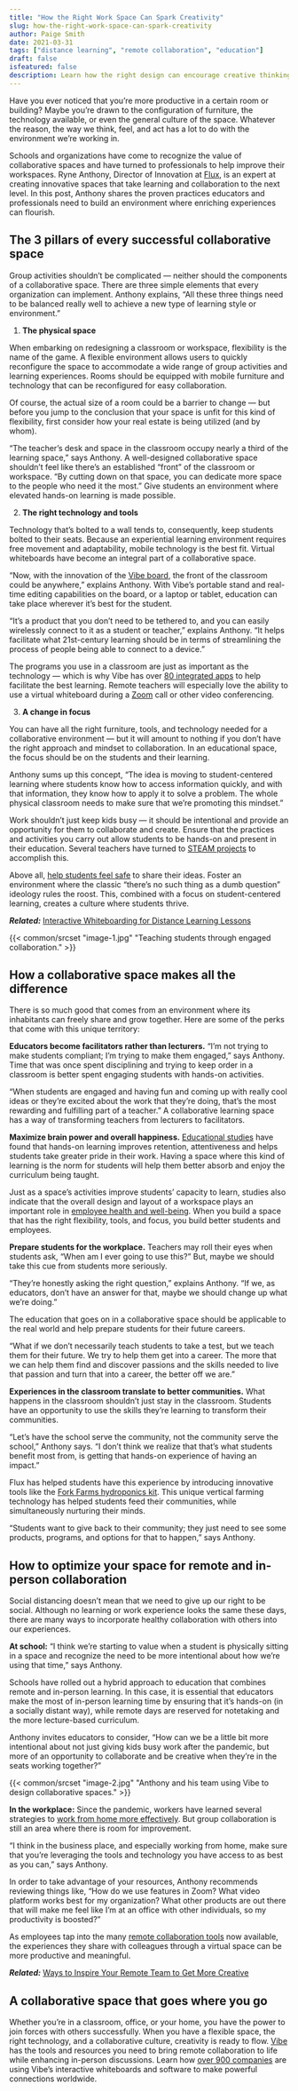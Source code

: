 ```yaml
---
title: "How the Right Work Space Can Spark Creativity"
slug: how-the-right-work-space-can-spark-creativity
author: Paige Smith
date: 2021-03-31
tags: ["distance learning", "remote collaboration", "education"]
draft: false
isfeatured: false
description: Learn how the right design can encourage creative thinking and collaboration at school or at work.
---
```




Have you ever noticed that you’re more productive in a certain room or building? Maybe you’re drawn to the configuration of furniture, the technology available, or even the general culture of the space. Whatever the reason, the way we think, feel, and act has a lot to do with the environment we’re working in.

Schools and organizations have come to recognize the value of collaborative spaces and have turned to professionals to help improve their workspaces. Ryne Anthony, Director of Innovation at [Flux](https://fluxspace.io/), is an expert at creating innovative spaces that take learning and collaboration to the next level. In this post, Anthony shares the proven practices educators and professionals need to build an environment where enriching experiences can flourish.

## The 3 pillars of every successful collaborative space

Group activities shouldn’t be complicated — neither should the components of a collaborative space. There are three simple elements that every organization can implement. Anthony explains, “All these three things need to be balanced really well to achieve a new type of learning style or environment.”


1. **The physical space**

When embarking on redesigning a classroom or workspace, flexibility is the name of the game. A flexible environment allows users to quickly reconfigure the space to accommodate a wide range of group activities and learning experiences. Rooms should be equipped with mobile furniture and technology that can be reconfigured for easy collaboration.

Of course, the actual size of a room could be a barrier to change — but before you jump to the conclusion that your space is unfit for this kind of flexibility, first consider how your real estate is being utilized (and by whom).

“The teacher’s desk and space in the classroom occupy nearly a third of the learning space,” says Anthony. A well-designed collaborative space shouldn’t feel like there’s an established “front” of the classroom or workspace. “By cutting down on that space, you can dedicate more space to the people who need it the most.” Give students an environment where elevated hands-on learning is made possible.


2. **The right technology and tools**

Technology that’s bolted to a wall tends to, consequently, keep students bolted to their seats. Because an experiential learning environment requires free movement and adaptability, mobile technology is the best fit. Virtual whiteboards have become an integral part of a collaborative space.

“Now, with the innovation of the [Vibe board](https://vibe.us/hardware/), the front of the classroom could be anywhere,” explains Anthony. With Vibe’s portable stand and real-time editing capabilities on the board, or a laptop or tablet, education can take place wherever it’s best for the student.

“It’s a product that you don’t need to be tethered to, and you can easily wirelessly connect to it as a student or teacher,” explains Anthony. “It helps facilitate what 21st-century learning should be in terms of streamlining the process of people being able to connect to a device.”

The programs you use in a classroom are just as important as the technology — which is why Vibe has over [80 integrated apps](https://vibe.us/android-app-store/) to help facilitate the best learning. Remote teachers will especially love the ability to use a virtual whiteboard during a [Zoom](https://zoom.us/) call or other video conferencing.


3. **A change in focus**

You can have all the right furniture, tools, and technology needed for a collaborative environment — but it will amount to nothing if you don’t have the right approach and mindset to collaboration. In an educational space, the focus should be on the students and their learning.

Anthony sums up this concept, “The idea is moving to student-centered learning where students know how to access information quickly, and with that information, they know how to apply it to solve a problem. The whole physical classroom needs to make sure that we’re promoting this mindset.”

Work shouldn’t just keep kids busy — it should be intentional and provide an opportunity for them to collaborate and create. Ensure that the practices and activities you carry out allow students to be hands-on and present in their education. Several teachers have turned to [STEAM projects](https://fluxspace.io/fluxosc/) to accomplish this.

Above all, [help students feel safe](https://wabisabilearning.com/blogs/inquiry/create-safe-learning-environments) to share their ideas. Foster an environment where the classic “there’s no such thing as a dumb question” ideology rules the roost. This, combined with a focus on student-centered learning, creates a culture where students thrive.

***Related:*** [Interactive Whiteboarding for Distance Learning Lessons](https://vibe.us/blog/interactive-whiteboarding-for-distance-learning-lessons/)

{{< common/srcset "image-1.jpg" "Teaching students through engaged collaboration." >}}

## How a collaborative space makes all the difference

There is so much good that comes from an environment where its inhabitants can freely share and grow together. Here are some of the perks that come with this unique territory:
 
**Educators become facilitators rather than lecturers.**
“I’m not trying to make students compliant; I’m trying to make them engaged,” says Anthony. Time that was once spent disciplining and trying to keep order in a classroom is better spent engaging students with hands-on activities.

“When students are engaged and having fun and coming up with really cool ideas or they’re excited about the work that they’re doing, that’s the most rewarding and fulfilling part of a teacher.” A collaborative learning space has a way of transforming teachers from lecturers to facilitators.

**Maximize brain power and overall happiness.**
[Educational studies](https://www.byf.org/news-item/is-hands-on-learning-better/) have found that hands-on learning improves retention, attentiveness and helps students take greater pride in their work. Having a space where this kind of learning is the norm for students will help them better absorb and enjoy the curriculum being taught.

Just as a space’s activities improve students’ capacity to learn, studies also indicate that the overall design and layout of a workspace plays an important role in [employee health and well-being](https://www.forbes.com/sites/alankohll/2019/01/24/how-your-office-space-impacts-employee-wellbeing/?sh=3f6cab9664f3). When you build a space that has the right flexibility, tools, and focus, you build better students and employees.
 
**Prepare students for the workplace.**
Teachers may roll their eyes when students ask, “When am I ever going to use this?” But, maybe we should take this cue from students more seriously.

“They’re honestly asking the right question,” explains Anthony. “If we, as educators, don’t have an answer for that, maybe we should change up what we’re doing.”

The education that goes on in a collaborative space should be applicable to the real world and help prepare students for their future careers.

“What if we don’t necessarily teach students to take a test, but we teach them for their future. We try to help them get into a career. The more that we can help them find and discover passions and the skills needed to live that passion and turn that into a career, the better off we are.”

**Experiences in the classroom translate to better communities.**
What happens in the classroom shouldn’t just stay in the classroom. Students have an opportunity to use the skills they’re learning to transform their communities.

“Let’s have the school serve the community, not the community serve the school,” Anthony says. “I don’t think we realize that that’s what students benefit most from, is getting that hands-on experience of having an impact.”

Flux has helped students have this experience by introducing innovative tools like the [Fork Farms hydroponics kit](https://fluxspace.io/partners2/forkfarms/). This unique vertical farming technology has helped students feed their communities, while simultaneously nurturing their minds.

“Students want to give back to their community; they just need to see some products, programs, and options for that to happen,” says Anthony. 

## How to optimize your space for remote and in-person collaboration

Social distancing doesn’t mean that we need to give up our right to be social. Although no learning or work experience looks the same these days, there are many ways to incorporate healthy collaboration with others into our experiences.
 
**At school:**
“I think we’re starting to value when a student is physically sitting in a space and recognize the need to be more intentional about how we’re using that time,” says Anthony.

Schools have rolled out a hybrid approach to education that combines remote and in-person learning. In this case, it is essential that educators make the most of in-person learning time by ensuring that it’s hands-on (in a socially distant way), while remote days are reserved for notetaking and the more lecture-based curriculum.

Anthony invites educators to consider, “How can we be a little bit more intentional about not just giving kids busy work after the pandemic, but more of an opportunity to collaborate and be creative when they’re in the seats working together?”

{{< common/srcset "image-2.jpg" "Anthony and his team using Vibe to design collaborative spaces." >}}


**In the workplace:**
Since the pandemic, workers have learned several strategies to [work from home more effectively](https://www.nytimes.com/2020/06/21/business/work-home-coronavirus.html). But group collaboration is still an area where there is room for improvement.

“I think in the business place, and especially working from home, make sure that you’re leveraging the tools and technology you have access to as best as you can,” says Anthony.

In order to take advantage of your resources, Anthony recommends reviewing things like, “How do we use features in Zoom? What video platform works best for my organization? What other products are out there that will make me feel like I’m at an office with other individuals, so my productivity is boosted?”

As employees tap into the many [remote collaboration tools](https://vibe.us/blog/remote-collaboration-tools-for-your-business-needs/) now available, the experiences they share with colleagues through a virtual space can be more productive and meaningful.

***Related:*** [Ways to Inspire Your Remote Team to Get More Creative](https://vibe.us/blog/ways-to-inspire-your-remote-team-to-get-more-creative/)

## A collaborative space that goes where you go

Whether you’re in a classroom, office, or your home, you have the power to join forces with others successfully. When you have a flexible space, the right technology, and a collaborative culture, creativity is ready to flow. [Vibe](https://vibe.us/) has the tools and resources you need to bring remote collaboration to life while enhancing in-person discussions. Learn how [over 900 companies](https://vibe.us/customer/) are using Vibe’s interactive whiteboards and software to make powerful connections worldwide.

